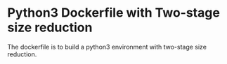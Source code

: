 # Python3 Dockerfile with Two-stage size reduction
The dockerfile is to build a python3 environment with two-stage size reduction.
